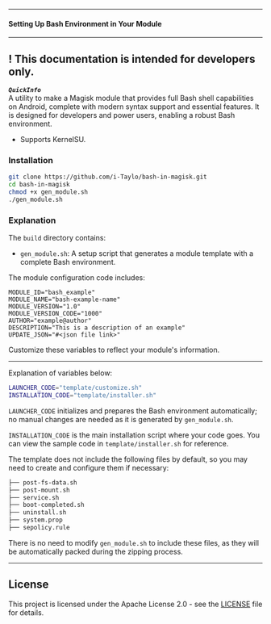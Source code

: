 ***
#### Setting Up Bash Environment in Your Module
***
## ! This documentation is intended for developers only.

***`QuickInfo`***</br>
A utility to make a Magisk module that provides full Bash shell capabilities on Android, complete with modern syntax support and essential features. It is designed for developers and power users, enabling a robust Bash environment.

* Supports KernelSU.

### Installation
```bash
git clone https://github.com/i-Taylo/bash-in-magisk.git
cd bash-in-magisk
chmod +x gen_module.sh
./gen_module.sh
```

### Explanation

The `build` directory contains:
- ```gen_module.sh```: A setup script that generates a module template with a complete Bash environment.

The module configuration code includes:
```properties
MODULE_ID="bash_example" 
MODULE_NAME="bash-example-name"
MODULE_VERSION="1.0"
MODULE_VERSION_CODE="1000"
AUTHOR="example@author"
DESCRIPTION="This is a description of an example"
UPDATE_JSON="#<json file link>"
```

Customize these variables to reflect your module's information.

***
Explanation of variables below:
```bash
LAUNCHER_CODE="template/customize.sh"
INSTALLATION_CODE="template/installer.sh"
```
`LAUNCHER_CODE` initializes and prepares the Bash environment automatically; no manual changes are needed as it is generated by `gen_module.sh`.

`INSTALLATION_CODE` is the main installation script where your code goes. You can view the sample code in `template/installer.sh` for reference.
</br>

The template does not include the following files by default, so you may need to create and configure them if necessary:

```txt
├── post-fs-data.sh
├── post-mount.sh
├── service.sh
├── boot-completed.sh
├── uninstall.sh
├── system.prop
├── sepolicy.rule
```
There is no need to modify `gen_module.sh` to include these files, as they will be automatically packed during the zipping process.
***
## License

This project is licensed under the Apache License 2.0 - see the [LICENSE](LICENSE) file for details.
